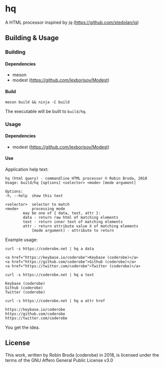 # hq

A HTML processor inspired by jq (https://github.com/stedolan/jq)

## Building & Usage

### Building

#### Dependencies
- meson
- modest (https://github.com/lexborisov/Modest)

#### Build
`meson build && ninja -C build`

The executable will be built to `build/hq`.

### Usage

#### Dependencies
- modest (https://github.com/lexborisov/Modest)

#### Use

Application help text: 
```
hq (html query) - commandline HTML processor © Robin Broda, 2018
Usage: build/hq [options] <selector> <mode> [mode argument]

Options:
-h, --help	show this text

<selector>	selector to match
<mode>		processing mode
		may be one of { data, text, attr }:
		data - return raw html of matching elements
		text - return inner text of matching elements
		attr - return attribute value X of matching elements
			[mode argument] - attribute to return
```

Example usage:

`curl -s https://coderobe.net | hq a data`
```
<a href="https://keybase.io/coderobe">Keybase (coderobe)</a>
<a href="https://github.com/coderobe">Github (coderobe)</a>
<a href="https://twitter.com/coderobe">Twitter (coderobe)</a>
``` 


`curl -s https://coderobe.net | hq a text` 
```
Keybase (coderobe)
Github (coderobe)
Twitter (coderobe)
```

`curl -s https://coderobe.net | hq a attr href` 
```
https://keybase.io/coderobe
https://github.com/coderobe
https://twitter.com/coderobe
```

You get the idea.

## License

This work, written by Robin Broda (coderobe) in 2018, is licensed under the terms of the GNU Affero General Public License v3.0
